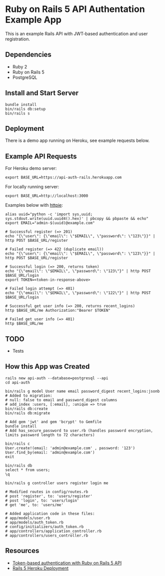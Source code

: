 # Ruby on Rails 5 API Authentation Example App

This is an example Rails API with JWT-based authentication and user registration.

## Dependencies

* Ruby 2
* Ruby on Rails 5
* PostgreSQL

## Install and Start Server

```
bundle install
bin/rails db:setup
bin/rails s
```

## Deployment

There is a demo app running on Heroku, see example requests below.

## Example API Requests

For Heroku demo server:

```
export BASE_URL=https://api-auth-rails.herokuapp.com
```

For locally running server:

```
export BASE_URL=http://localhost:3000
```

Examples below with [httpie](https://httpie.org):

```
alias uuid="python -c 'import sys,uuid; sys.stdout.write(uuid.uuid4().hex)' | pbcopy && pbpaste && echo"
export EMAIL="admin-$(uuid)@example.com"

# Successful register (=> 201)
echo "{\"user\": {\"email\": \"$EMAIL\", \"password\": \"123\"}}" | http POST $BASE_URL/register

# Failed register (=> 422 (duplicate email))
echo "{\"user\": {\"email\": \"$EMAIL\", \"password\": \"123\"}}" | http POST $BASE_URL/register

# Successful login (=> 200, returns token)
echo "{\"email\": \"$EMAIL\", \"password\": \"123\"}" | http POST $BASE_URL/login
export TOKEN=<token-in-response-above>

# Failed login attempt (=> 401)
echo "{\"email\": \"$EMAIL\", \"password\": \"122\"}" | http POST $BASE_URL/login

# Successful get user info (=> 200, returns recent_logins)
http $BASE_URL/me Authorization:"Bearer $TOKEN"

# Failed get user info (=> 401)
http $BASE_URL/me
```

## TODO

* Tests

## How this App was Created

```
rails new api-auth --database=postgresql --api
cd api-auth

bin/rails g model User name email password_digest recent_logins:jsonb
# Added to migration:
# null: false to email and password_digest columns
# add_index :users, [:email], :unique => true
bin/rails db:create
bin/rails db:migrate

# Add gem 'jwt' and gem 'bcrypt' to Gemfile
bundle install
# Add has_secure_password to user.rb (handles password encryption, limits password length to 72 characters)

bin/rails c
User.create!(email: 'admin@example.com' , password: '123')
User.find_by(email: 'admin@example.com')
exit

bin/rails db
select * from users;
\q

bin/rails g controller users register login me

# Modified routes in config/routes.rb
# post 'register', to: 'users/register'
# post 'login', to: 'users/login'
# get 'me', to: 'users/me'

# Added application code in these files:
# app/models/user.rb
# app/models/auth_token.rb
# config/initializers/auth_token.rb
# app/controllers/application_controller.rb
# app/controllers/users_controller.rb
```

## Resources

* [Token-based authentication with Ruby on Rails 5 API](https://www.pluralsight.com/guides/ruby-ruby-on-rails/token-based-authentication-with-ruby-on-rails-5-api)
* [Rails 5 Heroku Deployment](https://devcenter.heroku.com/articles/getting-started-with-rails5)
